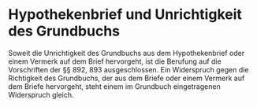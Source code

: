 # Hypothekenbrief und Unrichtigkeit des Grundbuchs

Soweit die Unrichtigkeit des Grundbuchs aus dem Hypothekenbrief oder einem Vermerk auf dem Brief hervorgeht, ist die Berufung auf die Vorschriften der §§ 892, 893 ausgeschlossen. Ein Widerspruch gegen die Richtigkeit des Grundbuchs, der aus dem Briefe oder einem Vermerk auf dem Briefe hervorgeht, steht einem im Grundbuch eingetragenen Widerspruch gleich.